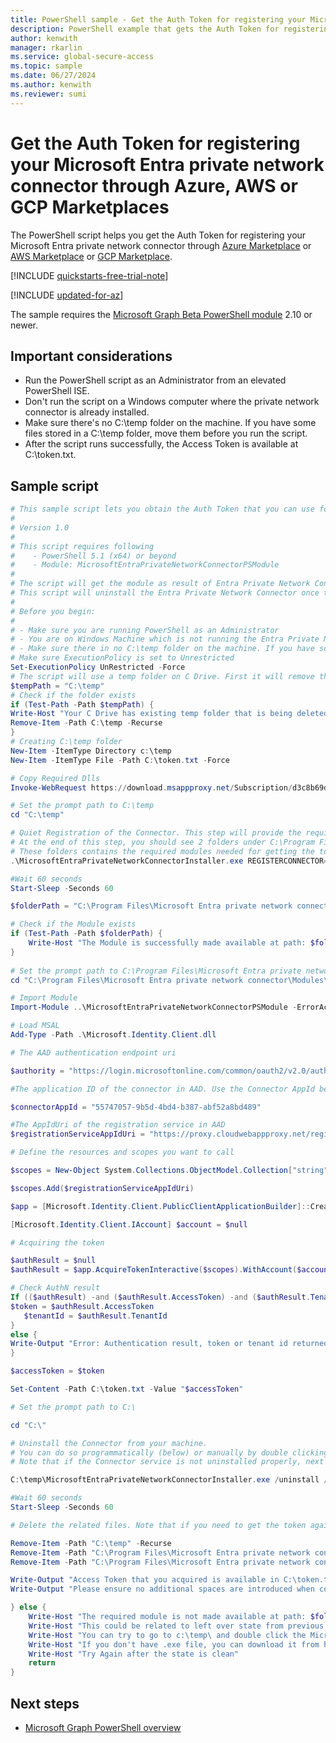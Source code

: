 ```yaml
---
title: PowerShell sample - Get the Auth Token for registering your Microsoft Entra private network connector through Azure, AWS, or GCP Marketplaces. 
description: PowerShell example that gets the Auth Token for registering your Microsoft Entra private network connector through Azure, AWS, or GCP Marketplaces. 
author: kenwith
manager: rkarlin
ms.service: global-secure-access
ms.topic: sample
ms.date: 06/27/2024
ms.author: kenwith
ms.reviewer: sumi
---
```


# Get the Auth Token for registering your Microsoft Entra private network connector through Azure, AWS or GCP Marketplaces

The PowerShell script helps you get the Auth Token for registering your Microsoft Entra private network connector through [Azure Marketplace](https://azuremarketplace.microsoft.com/marketplace/apps/microsoftcorporation1687208452115.entraprivatenetworkconnector?tab=overview) or [AWS Marketplace](https://aws.amazon.com/marketplace/pp/prodview-cgpbjiaphamuc) or [GCP Marketplace](https://console.cloud.google.com/marketplace/product/ciem-entra/entraprivatenetworkconnector?hl=en). 

[!INCLUDE [quickstarts-free-trial-note](~/includes/azure-docs-pr/quickstarts-free-trial-note.md)]

[!INCLUDE [updated-for-az](~/includes/azure-docs-pr/updated-for-az.md)]

The sample requires the [Microsoft Graph Beta PowerShell module](/powershell/microsoftgraph/installation) 2.10 or newer.

## Important considerations
- Run the PowerShell script as an Administrator from an elevated PowerShell ISE.
- Don't run the script on a Windows computer where the private network connector is already installed. 
- Make sure there's no C:\temp folder on the machine. If you have some files stored in a C:\temp folder, move them before you run the script.
- After the script runs successfully, the Access Token is available at C:\token.txt.

## Sample script

```powershell
# This sample script lets you obtain the Auth Token that you can use for registering the Entra private network connector through Marketplace.
#
# Version 1.0
#
# This script requires following 
#    - PowerShell 5.1 (x64) or beyond
#    - Module: MicrosoftEntraPrivateNetworkConnectorPSModule 
#
# The script will get the module as result of Entra Private Network Connector Installation and quiet Registration (/q flag). A quiet installation doesn't prompt you to accept the End-User License Agreement.
# This script will uninstall the Entra Private Network Connector once the required modules are downloaded. 
#
# Before you begin:
#    
# - Make sure you are running PowerShell as an Administrator
# - You are on Windows Machine which is not running the Entra Private Network Connector already. If you already have a connector installed, quite registration step below will fail. 
# - Make sure there in no C:\temp folder on the machine. If you have some files stored, please move those before running the script 
# Make sure ExecutionPolicy is set to Unrestricted
Set-ExecutionPolicy UnRestricted -Force
# The script will use a temp folder on C Drive. First it will remove the folder and create a new folder to ensure its empty.
$tempPath = "C:\temp"
# Check if the folder exists
if (Test-Path -Path $tempPath) {
Write-Host "Your C Drive has existing temp folder that is being deleted"
Remove-Item -Path C:\temp -Recurse
} 
# Creating C:\temp folder
New-Item -ItemType Directory c:\temp
New-Item -ItemType File -Path C:\token.txt -Force

# Copy Required Dlls 
Invoke-WebRequest https://download.msappproxy.net/Subscription/d3c8b69d-6bf7-42be-a529-3fe9c2e70c90/Connector/DownloadConnectorInstaller -OutFile c:\temp\MicrosoftEntraPrivateNetworkConnectorInstaller.exe

# Set the prompt path to C:\temp
cd "C:\temp"

# Quiet Registration of the Connector. This step will provide the required Module for acquiring the token. 
# At the end of this step, you should see 2 folders under C:\Program Files. 1) Microsoft Entra private network connector 2) Microsoft Entra private network connector updater
# These folders contains the required modules needed for getting the token. 
.\MicrosoftEntraPrivateNetworkConnectorInstaller.exe REGISTERCONNECTOR="false" /q

#Wait 60 seconds
Start-Sleep -Seconds 60

$folderPath = "C:\Program Files\Microsoft Entra private network connector\Modules\MicrosoftEntraPrivateNetworkConnectorPSModule"

# Check if the Module exists
if (Test-Path -Path $folderPath) {
    Write-Host "The Module is successfully made available at path: $folderPath"
}
   
# Set the prompt path to C:\Program Files\Microsoft Entra private network connector\Modules\MicrosoftEntraPrivateNetworkConnectorPSModule
cd "C:\Program Files\Microsoft Entra private network connector\Modules\MicrosoftEntraPrivateNetworkConnectorPSModule"

# Import Module 
Import-Module ..\MicrosoftEntraPrivateNetworkConnectorPSModule -ErrorAction Stop

# Load MSAL  
Add-Type -Path .\Microsoft.Identity.Client.dll

# The AAD authentication endpoint uri

$authority = "https://login.microsoftonline.com/common/oauth2/v2.0/authorize"

#The application ID of the connector in AAD. Use the Connector AppId below

$connectorAppId = "55747057-9b5d-4bd4-b387-abf52a8bd489"

#The AppIdUri of the registration service in AAD
$registrationServiceAppIdUri = "https://proxy.cloudwebappproxy.net/registerapp/user_impersonation"

# Define the resources and scopes you want to call

$scopes = New-Object System.Collections.ObjectModel.Collection["string"]

$scopes.Add($registrationServiceAppIdUri)

$app = [Microsoft.Identity.Client.PublicClientApplicationBuilder]::Create($connectorAppId).WithAuthority($authority).WithDefaultRedirectUri().Build()

[Microsoft.Identity.Client.IAccount] $account = $null

# Acquiring the token

$authResult = $null
$authResult = $app.AcquireTokenInteractive($scopes).WithAccount($account).ExecuteAsync().ConfigureAwait($false).GetAwaiter().GetResult()

# Check AuthN result
If (($authResult) -and ($authResult.AccessToken) -and ($authResult.TenantId)) {
$token = $authResult.AccessToken
   $tenantId = $authResult.TenantId
}
else {
Write-Output "Error: Authentication result, token or tenant id returned with null."
}

$accessToken = $token

Set-Content -Path C:\token.txt -Value "$accessToken"

# Set the prompt path to C:\

cd "C:\"

# Uninstall the Connector from your machine.
# You can do so programmatically (below) or manually by double clicking C:\temp\MicrosoftEntraPrivateNetworkConnectorInstaller.exe and choose Uninstall. 
# Note that if the Connector service is not uninstalled properly, next iteration can fail on this machine.  

C:\temp\MicrosoftEntraPrivateNetworkConnectorInstaller.exe /uninstall /quiet 

#Wait 60 seconds
Start-Sleep -Seconds 60

# Delete the related files. Note that if you need to get the token again from 

Remove-Item -Path "C:\temp" -Recurse
Remove-Item -Path "C:\Program Files\Microsoft Entra private network connector" -Recurse
Remove-Item -Path "C:\Program Files\Microsoft Entra private network connector updater" -Recurse

Write-Output "Access Token that you acquired is available in C:\token.txt. "
Write-Output "Please ensure no additional spaces are introduced when copying token to marketplace input form. Introducing spaces can change the token and can cause failures"

} else {
    Write-Host "The required module is not made available at path: $folderPath"
	Write-Host "This could be related to left over state from previous installation of connector on this machine."
	Write-Host "You can try to go to c:\temp\ and double click the MicrosoftEntraPrivateNetworkConnectorInstaller.exe file. Click Uninstall if visible. This can clean the state. "
    Write-Host "If you don't have .exe file, you can download it from https://download.msappproxy.net/Subscription/d3c8b69d-6bf7-42be-a529-3fe9c2e70c90/Connector/DownloadConnectorInstaller and double click it to Uninstall"
	Write-Host "Try Again after the state is clean"
    return
}
```

## Next steps

- [Microsoft Graph PowerShell overview](/powershell/microsoftgraph/overview)
